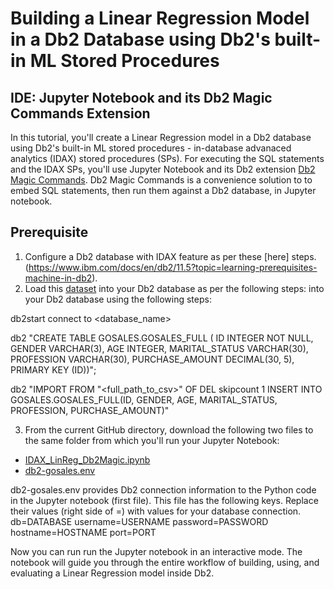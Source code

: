 # Building a Linear Regression Model in a Db2 Database using Db2's built-in ML Stored Procedures
## IDE: Jupyter Notebook and its Db2 Magic Commands Extension
In this tutorial, you'll create a Linear Regression model in a Db2 database using Db2's built-in ML stored procedures - in-database advanaced analytics (IDAX) stored procedures (SPs). For executing the SQL statements and the IDAX SPs, you'll use Jupyter Notebook and its Db2 extension [Db2 Magic Commands](https://ibm.github.io/db2-jupyter/). Db2 Magic Commands is a convenience solution to to embed SQL statements, then run them against a Db2 database, in Jupyter notebook.

## Prerequisite
1. Configure a Db2 database with IDAX feature as per these [here] steps.(https://www.ibm.com/docs/en/db2/11.5?topic=learning-prerequisites-machine-in-db2).
2. Load this [dataset](https://raw.githubusercontent.com/IBM/db2-samples/master/In_Db2_Machine_Learning/Building%20ML%20Models%20with%20Db2/Datasets/GoSalesSubSet/GoSalesSubSet.csv) into your Db2 database as per the following steps:
into your Db2 database using the following steps:


db2start
connect to <database_name>

db2 "CREATE TABLE GOSALES.GOSALES_FULL (
ID INTEGER NOT NULL,
GENDER VARCHAR(3),
AGE INTEGER,
MARITAL_STATUS VARCHAR(30),
PROFESSION VARCHAR(30),
PURCHASE_AMOUNT DECIMAL(30, 5),
PRIMARY KEY (ID))";

db2 "IMPORT FROM \"<full_path_to_csv>\" OF DEL skipcount 1 INSERT INTO GOSALES.GOSALES_FULL(ID, GENDER, AGE,
MARITAL_STATUS, PROFESSION, PURCHASE_AMOUNT)"

3. From the current GitHub directory, download the following two files to the same folder from which you'll run your Jupyter Notebook:
* [IDAX_LinReg_Db2Magic.ipynb](IDAX_LinReg_Db2Magic.ipynb)
* [db2-gosales.env](db2-gosales.env)

db2-gosales.env provides Db2 connection information to the Python code in the Jupyter notebook (first file). This file has the following keys. Replace their values (right side of =) with values for your database connection.
db=DATABASE
username=USERNAME
password=PASSWORD
hostname=HOSTNAME
port=PORT

Now you can run run the Jupyter notebook in an interactive mode. The notebook will guide you through the entire workflow of building, using, and evaluating a Linear Regression model inside Db2. 
